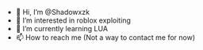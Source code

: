 - 👋 Hi, I’m @Shadowxzk
- 👀 I’m interested in roblox exploiting
- 🌱 I’m currently learning LUA
- 📫 How to reach me (Not a way to contact me for now)
